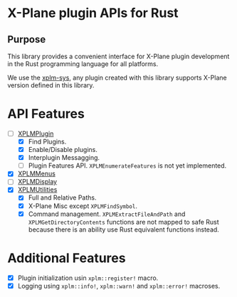 # X-Plane plugin APIs for Rust

## Purpose

This library provides a convenient interface for X-Plane plugin development in the Rust programming language for all platforms.

We use the [xplm-sys](https://github.com/artemkorobko/xplm-sys), any plugin created with this library
supports X-Plane version defined in this library.

# API Features

- [ ] [XPLMPlugin](https://developer.x-plane.com/sdk/XPLMPlugin)
    - [X] Find Plugins.
    - [X] Enable/Disable plugins.
    - [X] Interplugin Messagging.
    - [ ] Plugin Features API. `XPLMEnumerateFeatures` is not yet implemented.
- [X] [XPLMMenus](https://developer.x-plane.com/sdk/XPLMMenus)
- [ ] [XPLMDisplay](https://developer.x-plane.com/sdk/XPLMDisplay)
- [X] [XPLMUtilities](https://developer.x-plane.com/sdk/XPLMUtilities)
    - [X] Full and Relative Paths.  
    - [X] X-Plane Misc except `XPLMFindSymbol`.  
    - [X] Command management.
`XPLMExtractFileAndPath` and `XPLMGetDirectoryContents` functions are not mapped to safe Rust because there is an ability use Rust equivalent functions instead.

# Additional Features

- [X] Plugin initialization usin `xplm::register!` macro.
- [X] Logging using `xplm::info!`, `xplm::warn!` and `xplm::error!` macroses.

